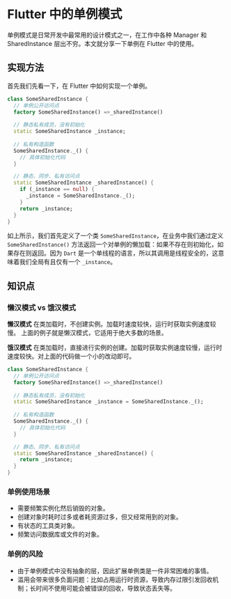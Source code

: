 # Flutter 中的单例模式

单例模式是日常开发中最常用的设计模式之一，在工作中各种 Manager 和 SharedInstance 层出不穷。本文就分享一下单例在 Flutter 中的使用。

## 实现方法

首先我们先看一下，在 Flutter 中如何实现一个单例。

```dart
class SomeSharedInstance {
  // 单例公开访问点
  factory SomeSharedInstance() =>_sharedInstance()
  
  // 静态私有成员，没有初始化
  static SomeSharedInstance _instance;
  
  // 私有构造函数
  SomeSharedInstance._() {
    // 具体初始化代码
  }

  // 静态、同步、私有访问点
  static SomeSharedInstance _sharedInstance() {
    if (_instance == null) {
      _instance = SomeSharedInstance._();
    }
    return _instance;
  }
}
```

如上所示，我们首先定义了一个类 `SomeSharedInstance`，在业务中我们通过定义 `SomeSharedInstance()` 方法返回一个对单例的懒加载：如果不存在则初始化，如果存在则返回。因为 `Dart` 是一个单线程的语言，所以其调用是线程安全的，这意味着我们全局有且仅有一个 `_instance`。

## 知识点

### 懒汉模式 vs 饿汉模式

**懒汉模式**
在类加载时，不创建实例。加载时速度较快，运行时获取实例速度较慢。
上面的例子就是懒汉模式，它适用于绝大多数的场景。

**饿汉模式**
在类加载时，直接进行实例的创建。加载时获取实例速度较慢，运行时速度较快。对上面的代码做一个小的改动即可。

```dart
class SomeSharedInstance {
  // 单例公开访问点
  factory SomeSharedInstance() =>_sharedInstance()
  
  // 静态私有成员，没有初始化
  static SomeSharedInstance _instance = SomeSharedInstance._();
  
  // 私有构造函数
  SomeSharedInstance._() {
    // 具体初始化代码
  }

  // 静态、同步、私有访问点
  static SomeSharedInstance _sharedInstance() {
    return _instance;
  }
}
```

### 单例使用场景

- 需要频繁实例化然后销毁的对象。
- 创建对象时耗时过多或者耗资源过多，但又经常用到的对象。
- 有状态的工具类对象。
- 频繁访问数据库或文件的对象。

### 单例的风险

- 由于单例模式中没有抽象的层，因此扩展单例类是一件非常困难的事情。
- 滥用会带来很多负面问题：比如占用运行时资源，导致内存过限引发回收机制；长时间不使用可能会被错误的回收，导致状态丢失等。